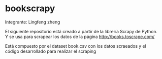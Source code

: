 # bookscrapy

Integrante: Lingfeng zheng


El siguiente repositorio está creado a partir de la librería Scrapy de Python.
Y se usa para scrapear los datos de la página http://books.toscrape.com/

Está compuesto por el dataset book.csv con los datos scraeados y el código desarrollado para realizar el scraping
